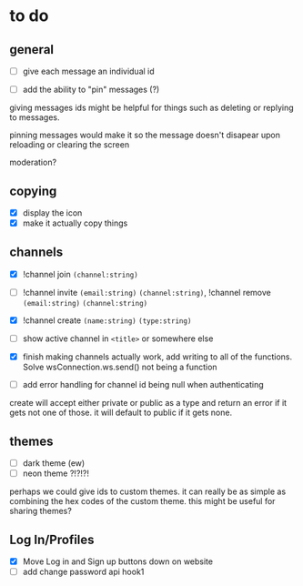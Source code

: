 # to do
## general
- [ ] give each message an individual id
- [ ] add the ability to "pin" messages (?)


giving messages ids might be helpful for things such as deleting or replying to messages.

pinning messages would make it so the message doesn't disapear upon reloading or clearing the screen

moderation?
## copying
- [x] display the icon
- [x] make it actually copy things
## channels
- [x] !channel join `(channel:string)`
- [ ] !channel invite `(email:string)` `(channel:string)`, !channel remove `(email:string)` `(channel:string)`
- [x] !channel create `(name:string)` `(type:string)`
- [ ] show active channel in `<title>` or somewhere else
- [x] finish making channels actually work, add writing to all of the functions. Solve wsConnection.ws.send() not being a function
- [ ] add error handling for channel id being null when authenticating 


create will accept either private or public as a type and return an error if it gets not one of those. it will default to public if it gets none. 
## themes
- [ ] dark theme (ew)
- [ ] neon theme ?!?!?!

perhaps we could give ids to custom themes. it can really be as simple as combining the hex codes of the custom theme. this might be useful for sharing themes?
## Log In/Profiles
- [x] Move Log in and Sign up buttons down on website
- [ ] add change password api hook1
